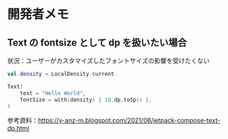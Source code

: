 # 開発者メモ

## Text の fontsize として dp を扱いたい場合

状況：ユーザーがカスタマイズしたフォントサイズの影響を受けたくない

```kotlin
val density = LocalDensity.current

Text(
    text = "Hello World",
    fontSize = with(density) { 18.dp.toSp() },
) 
```

参考資料：https://y-anz-m.blogspot.com/2021/06/jetpack-compose-text-dp.html